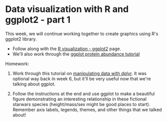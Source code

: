 # Data visualization with R and ggplot2 - part 1

This week, we will continue working together to create graphics using R's ggplot2 library. 

- Follow along with the [R visualization - ggplot2](https://pmbio.org/module-10-appendix/0010/07/01/ggplot2/) page.
- We'll also work through the [ggplot protein abundance tutorial](geneplots.md)

Homework:

1) Work through this tutorial on [manipulating data with dplyr](https://gist.github.com/chrisamiller/d673ab33b1bb7e11d6234ba14c1dfe93#manipulating-data-with-dplyr). It was optional way back in week 6, but it'll be very useful now that we're talking about ggplot. 

2) Follow the instructions at the end and use ggplot to make a beautiful figure demonstrating an interesting relationship in these fictional starwars species (height/mass/sex might be good places to start). Remember axis labels, legends, themes, and other things that we talked about!
